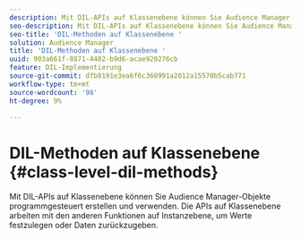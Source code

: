```yaml
---
description: Mit DIL-APIs auf Klassenebene können Sie Audience Manager-Objekte programmgesteuert erstellen und verwenden. Die APIs auf Klassenebene arbeiten mit den anderen Funktionen auf Instanzebene, um Werte festzulegen oder Daten zurückzugeben.
seo-description: Mit DIL-APIs auf Klassenebene können Sie Audience Manager-Objekte programmgesteuert erstellen und verwenden. Die APIs auf Klassenebene arbeiten mit den anderen Funktionen auf Instanzebene, um Werte festzulegen oder Daten zurückzugeben.
seo-title: 'DIL-Methoden auf Klassenebene '
solution: Audience Manager
title: 'DIL-Methoden auf Klassenebene '
uuid: 903a661f-8871-4402-b9d6-acae920276cb
feature: DIL-Implementierung
source-git-commit: dfb0191e3ea6f6c360991a2012a15570b5cab771
workflow-type: tm+mt
source-wordcount: '98'
ht-degree: 9%

---
```



# DIL-Methoden auf Klassenebene {#class-level-dil-methods}

Mit DIL-APIs auf Klassenebene können Sie Audience Manager-Objekte programmgesteuert erstellen und verwenden. Die APIs auf Klassenebene arbeiten mit den anderen Funktionen auf Instanzebene, um Werte festzulegen oder Daten zurückzugeben.

<!-- 

c_dil_overview.xml

 -->

